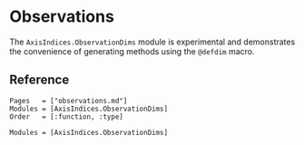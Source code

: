 # Observations

The `AxisIndices.ObservationDims` module is experimental and demonstrates the convenience of generating methods using the `@defdim` macro.


## Reference

```@index
Pages   = ["observations.md"]
Modules = [AxisIndices.ObservationDims]
Order   = [:function, :type]
```

```@autodocs
Modules = [AxisIndices.ObservationDims]
```
